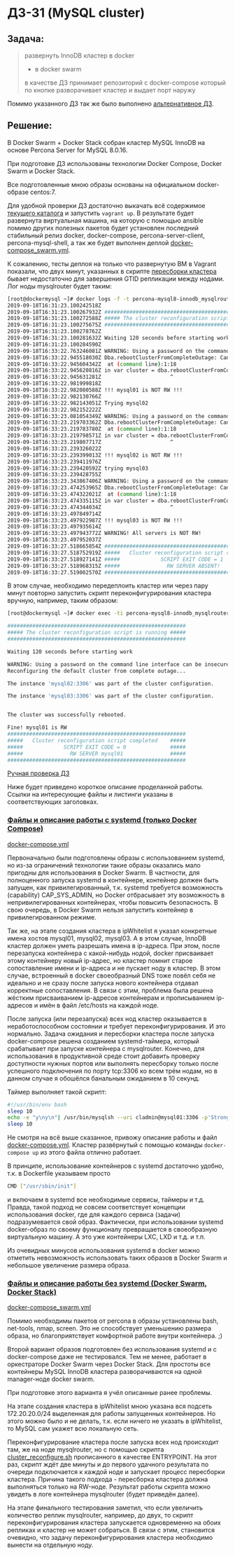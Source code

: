 # ДЗ-31 (MySQL cluster)

## Задача:

> развернуть InnoDB кластер в docker
> * в docker swarm
>
> в качестве ДЗ принимает репозиторий с docker-compose
> который по кнопке разворачивает кластер и выдает порт наружу

Помимо указанного ДЗ так же было выполнено [альтернативное ДЗ](https://github.com/timlok/ansible-role-xtradb-cluster).

## Решение:

В Docker Swarm + Docker Stack собран кластер MySQL InnoDB на основе Percona Server for MySQL 8.0.16.

При подготовке ДЗ использованы технологии Docker Compose, Docker Swarm и Docker Stack.

Все подготовленные мною образы основаны на официальном docker-образе centos:7.

Для удобной проверки ДЗ достаточно выкачать всё содержимое [текущего каталога](https://github.com/timlok/otus-linux/tree/master/homework/31_mysql_cluster/) и запустить ```vagrant up```. В результате будет развернута виртуальная машина, на которую с помощью ansible помимо других полезных пакетов будет установлен последний стабильный релиз docker, docker-compose, percona-server-client, percona-mysql-shell, а так же будет выполнен деплой [docker-compose_swarm.yml](/homework/31_mysql_cluster/flies/innodb_nosystemd/swarm/docker-compose_swarm.yml).

К сожалению, тесты деплоя на только что развернутую ВМ в Vagrant показали, что двух минут, указанных в скрипте [пересборки кластера](/homework/31_mysql_cluster/flies/innodb_nosystemd/mysqlRouter/cluster_reconfigure.sh) бывает недостаточно для завершения GTID репликации между нодами. Лог ноды mysqlrouter будет таким:
```bash
[root@dockermysql ~]# docker logs -f -t percona-mysql8-innodb_mysqlrouter.1.veacu68x6i8g3ydk422uu1u8b
2019-09-18T16:31:23.100242518Z
2019-09-18T16:31:23.100267932Z #########################################################
2019-09-18T16:31:23.100272588Z ##### The cluster reconfiguration script is running #####
2019-09-18T16:31:23.100275675Z #########################################################
2019-09-18T16:31:23.100278762Z
2019-09-18T16:31:23.100281632Z Waiting 120 seconds before starting work
2019-09-18T16:31:23.100284590Z
2019-09-18T16:33:22.763246081Z WARNING: Using a password on the command line interface can be insecure.
2019-09-18T16:33:22.945518030Z Dba.rebootClusterFromCompleteOutage: Cannot perform operation while group replication is starting up (RuntimeError)
2019-09-18T16:33:22.945604342Z  at (command line):1:18
2019-09-18T16:33:22.945620816Z in var cluster = dba.rebootClusterFromCompleteOutage();
2019-09-18T16:33:22.945631281Z                      ^
2019-09-18T16:33:22.981999818Z
2019-09-18T16:33:22.982080588Z !!! mysql01 is NOT RW !!!
2019-09-18T16:33:22.982130766Z
2019-09-18T16:33:22.982143051Z Trying mysql02
2019-09-18T16:33:22.982152222Z
2019-09-18T16:33:23.081054349Z WARNING: Using a password on the command line interface can be insecure.
2019-09-18T16:33:23.219703362Z Dba.rebootClusterFromCompleteOutage: Cannot perform operation while group replication is starting up (RuntimeError)
2019-09-18T16:33:23.219783780Z  at (command line):1:18
2019-09-18T16:33:23.219798571Z in var cluster = dba.rebootClusterFromCompleteOutage();
2019-09-18T16:33:23.219807717Z                      ^
2019-09-18T16:33:23.239326022Z
2019-09-18T16:33:23.239399013Z !!! mysql02 is NOT RW !!!
2019-09-18T16:33:23.239411976Z
2019-09-18T16:33:23.239420592Z trying mysql03
2019-09-18T16:33:23.239428755Z
2019-09-18T16:33:23.343867406Z WARNING: Using a password on the command line interface can be insecure.
2019-09-18T16:33:23.474253965Z Dba.rebootClusterFromCompleteOutage: Cannot perform operation while group replication is starting up (RuntimeError)
2019-09-18T16:33:23.474322021Z  at (command line):1:18
2019-09-18T16:33:23.474335115Z in var cluster = dba.rebootClusterFromCompleteOutage();
2019-09-18T16:33:23.474344034Z                      ^
2019-09-18T16:33:23.497849714Z
2019-09-18T16:33:23.497922987Z !!! mysql03 is NOT RW !!!
2019-09-18T16:33:23.497935614Z
2019-09-18T16:33:23.497943772Z WARNING! All servers is NOT RW!
2019-09-18T16:33:23.497952037Z
2019-09-18T16:33:27.518665854Z #########################################################
2019-09-18T16:33:27.518752919Z #####   Cluster reconfiguration script completed    #####
2019-09-18T16:33:27.518927141Z #####             SCRIPT EXIT CODE = 1              #####
2019-09-18T16:33:27.518968315Z #####               RW SERVER ABSENT!               #####
2019-09-18T16:33:27.519002570Z #########################################################
```

В этом случае, необходимо передеплоить кластер или через пару минут повторно запустить скрипт переконфигурирования кластера вручную, например, таким образом:
```bash
[root@dockermysql ~]# docker exec -ti percona-mysql8-innodb_mysqlrouter.1.veacu68x6i8g3ydk422uu1u8b bash /opt/cluster_reconfigure.sh

#########################################################
##### The cluster reconfiguration script is running #####
#########################################################

Waiting 120 seconds before starting work

WARNING: Using a password on the command line interface can be insecure.
Reconfiguring the default cluster from complete outage...

The instance 'mysql02:3306' was part of the cluster configuration.

The instance 'mysql03:3306' was part of the cluster configuration.


The cluster was successfully rebooted.

Fine! mysql01 is RW
#########################################################
#####   Cluster reconfiguration script completed    #####
#####             SCRIPT EXIT CODE = 0              #####
#####               RW SERVER mysql01               #####
#########################################################
```

[Ручная проверка ДЗ](/homework/31_mysql_cluster/flies/innodb_nosystemd/_info/проверка_кластера.md)

Ниже будет приведено короткое описание проделанной работы. Ссылки на интересующие файлы и листинги указаны в соответствующих заголовках.

### [Файлы и описание работы с systemd (только Docker Compose)](/homework/31_mysql_cluster/flies/innodb_systemd/)

[docker-compose.yml](/homework/31_mysql_cluster/files/innodb_systemd/compose/docker-compose.yml)

Первоначально были подготовлены образы с использованием systemd, но из-за ограничений технологии такие образы оказались мало пригодны для использования в Docker Swarm. В частности, для полноценного запуска systemd в контейнере, контейнер должен быть запущен, как привилегированный, т.к. systemd требуется возможность (capability) CAP_SYS_ADMIN, но Docker отбрасывает эту возможность в непривилегированных контейнерах, чтобы повысить безопасность. В свою очередь, в Docker Swarm нельзя запустить контейнер в привилегированном режиме.

Так же, на этапе создания кластера в ipWhitelist я указал конкретные имена хостов mysql01, mysql02, mysql03. А в этом случае, InnoDB кластер должен уметь разрешать имена в ip-адреса. При этом, после перезапуска контейнера с какой-нибудь нодой, docker присваивает этому контейнеру новый ip-адрес, но кластер помнит старое сопоставление имени и ip-адреса и не пускает ноду в кластер. В этом случае, встроенный в docker своеобразный DNS тоже повёл себя не идеально и не сразу после запуска нового контейнера отдавал корректные сопоставления. В связи с этим, проблема была решена жёстким присваиванием ip-адресов контейнерам и прописыванием ip-адресов и имён в файл /etc/hosts на каждой ноде.

После запуска (или перезапуска) всех нод кластер оказывается в неработоспособном состоянии и требует переконфигурирования. И это нормально. Задача ожидания и пересборки кластера после запуска docker-compose решена созданием systemd-таймера, который срабатывает при запуске контейнера с mysqlrouter. Конечно, для использования в продуктивной среде стоит добавить проверку доступности нужных портов или выполнять пересборку только после успешного подключения по порту tcp:3306 ко всем трём нодам, но в данном случае я обошёлся банальным ожиданием в 10 секунд.

Таймер выполняет такой скрипт:

```bash
#!/usr/bin/env bash
sleep 10
echo -e "y\ny\n"| /usr/bin/mysqlsh --uri cladmin@mysql01:3306 -p'StrongPassword!#1' -e "var cluster = dba.rebootClusterFromCompleteOutage();"
sleep 10
```

Не смотря на всё выше сказанное, привожу описание работы и файл [docker-compose.yml](/files/innodb_systemd/compose/docker-compose.yml). Кластер развёрнутый с помощью команды ```docker-compose up``` из этого файла отлично работает.

В принципе, использование контейнеров с systemd достаточно удобно, т.к. в Dockerfile указываем просто 

```bash
CMD ["/usr/sbin/init"]
```

и включаем в systemd все необходимые сервисы, таймеры и т.д. Правда, такой подход не совсем соответствует концепции использования docker, где для каждого сервиса (задачи) подразумевается свой образ. Фактически, при использовании systemd docker-образ по своему функционалу превращается в своеобразную виртуальную машину. А это уже контейнеры LXC, LXD и т.д. и т.п.

Из очевидных минусов использования systemd в docker можно отметить невозможность использовать таких образов в Docker Swarm и небольшое увеличение размера образа.

### [Файлы и описание работы без systemd (Docker Swarm, Docker Stack)](/homework/31_mysql_cluster/flies/innodb_nosystemd/)

[docker-compose_swarm.yml](/homework/31_mysql_cluster/flies/innodb_nosystemd/swarm/docker-compose_swarm.yml)

Помимо необходимы пакетов от percona в образы установлены bash, net-tools, nmap, screen. Это не способствует уменьшению размера образа, но благоприятствует комфортной работе внутри контейнера. ;)

Второй вариант образов подготовлен без использования systemd и с docker-compose даже не тестировался. Тем не менее, работает в оркестраторе Docker Swarm через Docker Stack. Для простоты все контейнеры MySQL InnoDB кластера разворачиваются на одной manager-ноде docker swarm.

При подготовке этого варианта я учёл описанные ранее проблемы.

На этапе создания кластера в ipWhitelist мною указана вся подсеть 172.20.20.0/24 выделенная для работы запущенных контейнеров. Но этого можно было и не делать, т.к. если ничего не указать в ipWhitelist, то MySQL сам укажет всю локальную сеть.

Переконфигурирование кластера после запуска всех нод происходит там, же на ноде mysqlrouter, но с помощью скрипта [cluster_reconfigure.sh](/homework/31_mysql_cluster/flies/innodb_nosystemd/mysqlRouter/cluster_reconfigure.sh) прописанного в качестве ENTRYPOINT. На этот раз, скрипт ждёт две минуты и до первого удачного результата по очереди подключается к каждой ноде и запускает процесс пересборки кластера. Причина такого подхода - пересборка кластера должна выполняться только на RW-ноде. Результат работы скрипта можно увидеть в логе контейнера mysqlrouter (будет приведён далее).

На этапе финального тестирования заметил, что если увеличить количество реплик mysqlrouter, например, до двух, то скрипт переконфигурирования кластера запускается одновременно на обоих репликах и кластер не может собраться. В связи с этим, становится очевидно, что задачу переконфигурирования кластера необходимо вынести на отдельную ноду.